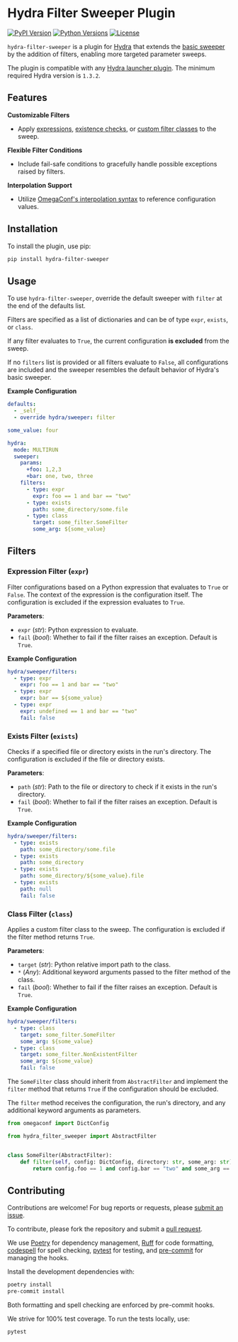 # Hydra Filter Sweeper Plugin

[![PyPI Version](https://img.shields.io/pypi/v/hydra-filter-sweeper?logo=pypi&logoColor=b4befe&color=b4befe)](https://pypi.org/project/hydra-filter-sweeper/)
[![Python Versions](https://img.shields.io/pypi/pyversions/hydra-filter-sweeper?logo=python&logoColor=b4befe&color=b4befe)](https://pypi.org/project/hydra-filter-sweeper/)
[![License](https://img.shields.io/badge/license-MIT-b4befe?logo=c)](https://github.com/autrainer/hydra-filter-sweeper/blob/main/LICENSE)

`hydra-filter-sweeper` is a plugin for [Hydra](https://hydra.cc/) that extends the [basic sweeper](https://hydra.cc/docs/tutorials/basic/running_your_app/multi-run/#sweeper) by the addition of filters, enabling more targeted parameter sweeps.

The plugin is compatible with any [Hydra launcher plugin](https://hydra.cc/docs/tutorials/basic/running_your_app/multi-run/#launcher).
The minimum required Hydra version is `1.3.2`.

## Features

**Customizable Filters**

- Apply [expressions](#expression-filter-expr), [existence checks](#exists-filter-exists), or [custom filter classes](#class-filter-class) to the sweep.

**Flexible Filter Conditions**

- Include fail-safe conditions to gracefully handle possible exceptions raised by filters.

**Interpolation Support**

- Utilize [OmegaConf's interpolation syntax](https://omegaconf.readthedocs.io/en/latest/usage.html#variable-interpolation) to reference configuration values.

## Installation

To install the plugin, use pip:

```bash
pip install hydra-filter-sweeper
```

## Usage

To use `hydra-filter-sweeper`, override the default sweeper with `filter` at the end of the defaults list.

Filters are specified as a list of dictionaries and can be of type `expr`, `exists`, or `class`.

If any filter evaluates to `True`, the current configuration **is excluded** from the sweep.

If no `filters` list is provided or all filters evaluate to `False`, all configurations are included and the
sweeper resembles the default behavior of Hydra's basic sweeper.

**Example Configuration**

```yaml
defaults:
  - _self_
  - override hydra/sweeper: filter

some_value: four

hydra:
  mode: MULTIRUN
  sweeper:
    params:
      +foo: 1,2,3
      +bar: one, two, three
    filters:
      - type: expr
        expr: foo == 1 and bar == "two"
      - type: exists
        path: some_directory/some.file
      - type: class
        target: some_filter.SomeFilter
        some_arg: ${some_value}
```

## Filters

### Expression Filter (`expr`)

Filter configurations based on a Python expression that evaluates to `True` or `False`.
The context of the expression is the configuration itself.
The configuration is excluded if the expression evaluates to `True`.

**Parameters**:

- `expr` (_str_): Python expression to evaluate.
- `fail` (_bool_): Whether to fail if the filter raises an exception. Default is `True`.

**Example Configuration**

```yaml
hydra/sweeper/filters:
  - type: expr
    expr: foo == 1 and bar == "two"
  - type: expr
    expr: bar == ${some_value}
  - type: expr
    expr: undefined == 1 and bar == "two"
    fail: false
```

### Exists Filter (`exists`)

Checks if a specified file or directory exists in the run's directory.
The configuration is excluded if the file or directory exists.

**Parameters**:

- `path` (_str_): Path to the file or directory to check if it exists in the run's directory.
- `fail` (_bool_): Whether to fail if the filter raises an exception. Default is `True`.

**Example Configuration**

```yaml
hydra/sweeper/filters:
  - type: exists
    path: some_directory/some.file
  - type: exists
    path: some_directory
  - type: exists
    path: some_directory/${some_value}.file
  - type: exists
    path: null
    fail: false
```

### Class Filter (`class`)

Applies a custom filter class to the sweep.
The configuration is excluded if the filter method returns `True`.

**Parameters**:

- `target` (_str_): Python relative import path to the class.
- `*` (_Any_): Additional keyword arguments passed to the filter method of the class.
- `fail` (_bool_): Whether to fail if the filter raises an exception. Default is `True`.

**Example Configuration**

```yaml
hydra/sweeper/filters:
  - type: class
    target: some_filter.SomeFilter
    some_arg: ${some_value}
  - type: class
    target: some_filter.NonExistentFilter
    some_arg: ${some_value}
    fail: false
```

The `SomeFilter` class should inherit from `AbstractFilter` and implement the `filter`
method that returns `True` if the configuration should be excluded.

The `filter` method receives the configuration, the run's directory, and any additional keyword arguments as parameters.

```python
from omegaconf import DictConfig

from hydra_filter_sweeper import AbstractFilter


class SomeFilter(AbstractFilter):
    def filter(self, config: DictConfig, directory: str, some_arg: str) -> bool:
        return config.foo == 1 and config.bar == "two" and some_arg == "four"
```

## Contributing

Contributions are welcome!
For bug reports or requests, please [submit an issue](https://github.com/autrainer/hydra-filter-sweeper/issues).

To contribute, please fork the repository and submit a [pull request](https://github.com/autrainer/hydra-filter-sweeper/pulls).

We use [Poetry](https://python-poetry.org/) for dependency management,
[Ruff](https://astral.sh/ruff) for code formatting,
[codespell](https://github.com/codespell-project/codespell) for spell checking,
[pytest](https://docs.pytest.org/en/stable/) for testing,
and [pre-commit](https://pre-commit.com/) for managing the hooks.

Install the development dependencies with:

```bash
poetry install
pre-commit install
```

Both formatting and spell checking are enforced by pre-commit hooks.

We strive for 100% test coverage. To run the tests locally, use:

```bash
pytest
```
